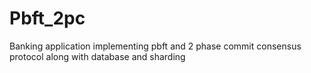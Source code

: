 # Pbft_2pc
Banking application implementing pbft and 2 phase commit consensus protocol along with database and sharding
